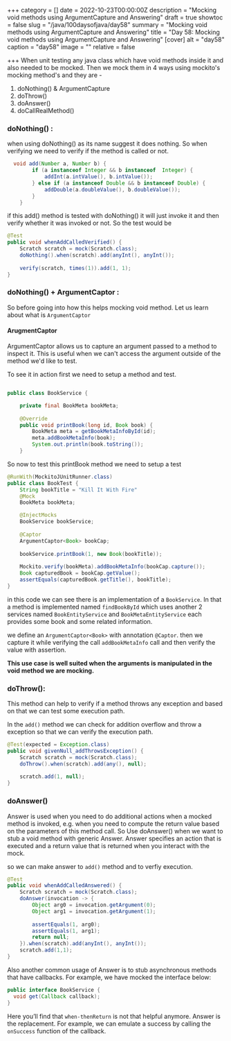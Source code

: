 +++
category = []
date = 2022-10-23T00:00:00Z
description = "Mocking void methods using ArgumentCapture and Answering"
draft = true
showtoc = false
slug = "/java/100daysofjava/day58"
summary = "Mocking void methods using ArgumentCapture and Answering"
title = "Day 58: Mocking void methods using ArgumentCapture and Answering"
[cover]
alt = "day58"
caption = "day58"
image = ""
relative = false

+++
When unit testing any java class which have void methods inside it and also needed to be mocked. Then we mock them in 4 ways using mockito's mocking method's and they are -

1. doNothing() & ArgumentCapture
2. doThrow()
3. doAnswer()
4. doCallRealMethod()

### doNothing() :

when using doNothing() as its name suggest it does nothing. So when verifying we need to verify if the method is called or not.

```java
  void add(Number a, Number b) {
        if (a instanceof Integer && b instanceof  Integer) {
            addInt(a.intValue(), b.intValue());
        } else if (a instanceof Double && b instanceof Double) {
            addDouble(a.doubleValue(), b.doubleValue());
        }
    }
```

if this add() method is tested with doNothing() it will just invoke it and then verify whether it was invoked or not. So the test would be

```java
@Test
public void whenAddCalledVerified() {
    Scratch scratch = mock(Scratch.class);
    doNothing().when(scratch).add(anyInt(), anyInt());
 
    verify(scratch, times(1)).add(1, 1);
}
```

### doNothing() + ArgumentCaptor :

So before going into how this helps mocking void method. Let us learn about what is `ArgumentCaptor`

#### ArugmentCaptor

ArgumentCaptor allows us to capture an argument passed to a method to inspect it. This is useful when we can't access the argument outside of the method we'd like to test.

To see it in action first we need to setup a method and test.

```java

public class BookService {

    private final BookMeta bookMeta;
    
    @Override
    public void printBook(long id, Book book) {
        BookMeta meta = getBookMetaInfoById(id);
        meta.addBookMetaInfo(book);
        System.out.println(book.toString());
    }
```

So now to test this printBook method we need to setup a test

```java
@RunWith(MockitoJUnitRunner.class)
public class BookTest {
	String bookTitle = "Kill It With Fire"
    @Mock
    BookMeta bookMeta;

    @InjectMocks
    BookService bookService;
    
    @Captor
	ArgumentCaptor<Book> bookCap;
    
    bookService.printBook(1, new Book(bookTitle));
  
    Mockito.verify(bookMeta).addBookMetaInfo(bookCap.capture());
    Book capturedBook = bookCap.getValue();
    assertEquals(capturedBook.getTitle(), bookTitle);
}
```

in this code we can see there is an implementation of a `BookService`. In that a method is implemented named `findBookById` which uses another 2 services named `BookEntityService` and `BookMetaEntityService` each provides some book and some related information.

we define an `ArgumentCaptor<Book>` with annotation `@Captor`. then we capture it while verifying the call `addBookMetaInfo` call and then verify the value with assertion.

**This use case is well suited when the arguments is manipulated in the void method we are mocking.**

### doThrow():

This method can help to verify if a method throws any exception and based on that we can test some execution path.

In the `add()` method we can check for addition overflow and throw a exception so that we can verify the execution path.

```java
@Test(expected = Exception.class)
public void givenNull_addThrowsException() {
    Scratch scratch = mock(Scratch.class);
    doThrow().when(scratch).add(any(), null);
 
    scratch.add(1, null);
}
```

### doAnswer()

Answer is used when you need to do additional actions when a mocked method is invoked, e.g. when you need to compute the return value based on the parameters of this method call. So Use doAnswer() when we want to stub a void method with generic Answer. Answer specifies an action that is executed and a return value that is returned when you interact with the mock.

so we can make answer to `add()` method and to verfiy execution.

```java
@Test
public void whenAddCalledAnswered() {
    Scratch scratch = mock(Scratch.class);
    doAnswer(invocation -> {
        Object arg0 = invocation.getArgument(0);
        Object arg1 = invocation.getArgument(1);
        
        assertEquals(1, arg0);
        assertEquals(1, arg1);
        return null;
    }).when(scratch).add(anyInt(), anyInt());
    scratch.add(1,1);
}
```

Also another common usage of Answer is to stub asynchronous methods that have callbacks. For example, we have mocked the interface below:

```java
public interface BookService {
  void get(Callback callback);
}
```

Here you’ll find that `when-thenReturn` is not that helpful anymore. Answer is the replacement. For example, we can emulate a success by calling the `onSuccess` function of the callback.